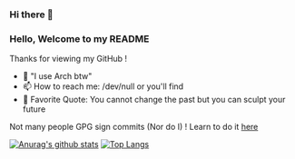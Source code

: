 ### Hi there 👋

<!--
**n3rada/n3rada** is a ✨ _special_ ✨ repository because its `README.md` (this file) appears on your GitHub profile.

Here are some ideas to get you started:

- 🔭 I’m currently working on ...
- 🌱 I’m currently learning ...
- 👯 I’m looking to collaborate on ...
- 🤔 I’m looking for help with ...
- 💬 Ask me about ...
- 📫 How to reach me: ...
- 😄 Pronouns: ...
- ⚡ Fun fact: ...
-->

### Hello, Welcome to my README

Thanks for viewing my GitHub !

- 🔺 "I use Arch btw"
- 📫 How to reach me: /dev/null or you'll find
- 💬 Favorite Quote: You cannot change the past but you can sculpt your future

Not many people GPG sign commits (Nor do I) ! Learn to do it [here](https://docs.github.com/en/github/authenticating-to-github/generating-a-new-gpg-key)

[![Anurag's github stats](https://github-readme-stats.vercel.app/api?username=n3rada&theme=dark&show_icons=true)](https://github.com/anuraghazra/github-readme-stats)
[![Top Langs](https://github-readme-stats.vercel.app/api/top-langs/?username=n3rada&layout=compact&theme=dark)](https://github.com/anuraghazra/github-readme-stats)
